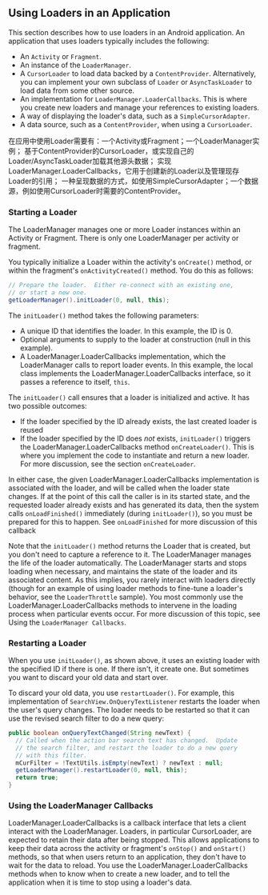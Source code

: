 
## Using Loaders in an Application

This section describes how to use loaders in an Android application. 
An application that uses loaders typically includes the following:
- An `Activity` or `Fragment`.
- An instance of the `LoaderManager`.
- A `CursorLoader` to load data backed by a `ContentProvider`. 
  Alternatively, you can implement your own subclass of `Loader` 
  or `AsyncTaskLoader` to load data from some other source.
- An implementation for `LoaderManager.LoaderCallbacks`. 
  This is where you create new loaders and manage your references to existing loaders.
- A way of displaying the loader's data, such as a `SimpleCursorAdapter`.
- A data source, such as a `ContentProvider`, when using a `CursorLoader`.

在应用中使用Loader需要有：一个Activity或Fragment；一个LoaderManager实例；
基于ContentProvider的CursorLoader，或实现自己的Loader/AsyncTaskLoader加载其他源头数据；
实现LoaderManager.LoaderCallbacks，它用于创建新的Loader以及管理现存Loader的引用；
一种呈现数据的方式，如使用SimpleCursorAdapter；一个数据源，例如使用CursorLoader时需要的ContentProvider。

### Starting a Loader

The LoaderManager manages one or more Loader instances within an Activity or Fragment.
There is only one LoaderManager per activity or fragment.

You typically initialize a Loader within the activity's `onCreate()` method, 
or within the fragment's `onActivityCreated()` method. You do this as follows:
```java
// Prepare the loader.  Either re-connect with an existing one,
// or start a new one.
getLoaderManager().initLoader(0, null, this);
```

The `initLoader()` method takes the following parameters:
- A unique ID that identifies the loader. In this example, the ID is 0.
- Optional arguments to supply to the loader at construction (null in this example).
- A LoaderManager.LoaderCallbacks implementation, which the LoaderManager calls to report loader events.
  In this example, the local class implements the LoaderManager.LoaderCallbacks interface,
  so it passes a reference to itself, `this`.

The `initLoader()` call ensures that a loader is initialized and active.
It has two possible outcomes:
- If the loader specified by the ID already exists, the last created loader is reused
- If the loader specified by the ID does *not* exists, 
  `initLoader()` triggers the LoaderManager.LoaderCallbacks method `onCreateLoader()`.
  This is where you implement the code to instantiate and return a new loader.
  For more discussion, see the section `onCreateLoader`.

In either case, the given LoaderManager.LoaderCallbacks implementation is associated with the loader, 
and will be called when the loader state changes. 
If at the point of this call the caller is in its started state, 
and the requested loader already exists and has generated its data, 
then the system calls `onLoadFinished()` immediately (during `initLoader()`), 
so you must be prepared for this to happen. See `onLoadFinished` for more discussion of this callback

Note that the `initLoader()` method returns the Loader that is created, 
but you don't need to capture a reference to it. The LoaderManager manages the life of the loader automatically.
The LoaderManager starts and stops loading when necessary, 
and maintains the state of the loader and its associated content. 
As this implies, you rarely interact with loaders directly (though for an example of using loader methods 
to fine-tune a loader's behavior, see the `LoaderThrottle` sample). 
You most commonly use the LoaderManager.LoaderCallbacks methods to intervene in the loading process 
when particular events occur. 
For more discussion of this topic, see Using the `LoaderManager Callbacks`.

### Restarting a Loader

When you use `initLoader()`, as shown above, it uses an existing loader with the specified ID if there is one.
If there isn't, it create one. But sometimes you want to discard your old data and start over.

To discard your old data, you use `restartLoader()`.
For example, this implementation of `SearchView.OnQueryTextListener` restarts the loader 
when the user's query changes.
The loader needs to be restarted so that it can use the revised search filter to do a new query:
```java
public boolean onQueryTextChanged(String newText) {
  // Called when the action bar search text has changed.  Update
  // the search filter, and restart the loader to do a new query
  // with this filter.
  mCurFilter = !TextUtils.isEmpty(newText) ? newText : null;
  getLoaderManager().restartLoader(0, null, this);
  return true;
}
```

### Using the LoaderManager Callbacks

LoaderManager.LoaderCallbacks is a callback interface that lets a client interact with the LoaderManager.
Loaders, in particular CursorLoader, are expected to retain their data after being stopped. 
This allows applications to keep their data across the activity or fragment's `onStop()` and `onStart()` methods,
so that when users return to an application, they don't have to wait for the data to reload. 
You use the LoaderManager.LoaderCallbacks methods when to know when to create a new loader, 
and to tell the application when it is time to stop using a loader's data.


